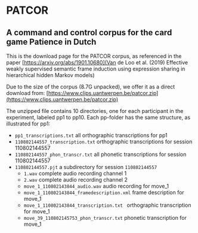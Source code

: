 # PATCOR
## A command and control corpus for the card game Patience in Dutch

This is the download page for the PATCOR corpus, as referenced in the paper [https://arxiv.org/abs/1901.10680](Van de Loo et al. (2019)
Effective weakly supervised semantic frame induction using expression sharing in hierarchical hidden Markov models)

Due to the size of the corpus (8.7G unpacked), we offer it as a direct download from:
[https://www.clips.uantwerpen.be/patcor.zip](https://www.clips.uantwerpen.be/patcor.zip)

The unzipped file contains 10 directories, one for each participant in the experiment, labeled pp1 to pp10. Each pp-folder has the same structure, as illustrated for pp1:
* `pp1_transcriptions.txt` all orthographic transcriptions for pp1
* `110802144557_transcription.txt` orthographic transcriptions for session 110802144557
* `110802144557_phon_transcr.txt` all phonetic transcriptions for session 110802144557
* `110802144557.pjt` a subdirectory for session `110802144557`
    * `1.wav` complete audio recording channel 1
    * `2.wav` complete audio recording channel 2
    * `move_1_110802143844_audio.wav` audio recording for move_1
    * `move_1_110802143844_framedescription.xml` frame description for move_1
    * `move_1_110802143844_transcription.txt ` orthographic transcription for move_1
    * `move_39_110802145753_phon_transcr.txt` phonetic transcription for move_1
